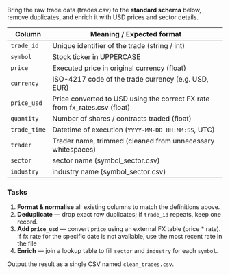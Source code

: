 Bring the raw trade data (trades.csv) to the **standard schema** below, remove duplicates, and enrich it with USD prices and sector details.

| Column          | Meaning / Expected format                                                  |
|-----------------|----------------------------------------------------------------------------|
| `trade_id`      | Unique identifier of the trade (string / int)                              |
| `symbol`        | Stock ticker in UPPERCASE                                                  |
| `price`         | Executed price in original currency (float)                                |
| `currency`      | ISO-4217 code of the trade currency (e.g. USD, EUR)                        |
| `price_usd`     | Price converted to USD using the correct FX rate from fx_rates.csv (float) |
| `quantity`      | Number of shares / contracts traded (float)                                |
| `trade_time`    | Datetime of execution (`YYYY-MM-DD HH:MM:SS`, UTC)                         |
| `trader`        | Trader name, trimmed (cleaned from unnecessary whitespaces)                |
| `sector`        | sector name (symbol_sector.csv)                                            |
| `industry`      | industry name  (symbol_sector.csv)                                         |

### Tasks

1. **Format & normalise** all existing columns to match the definitions above.  
2. **Deduplicate** — drop exact row duplicates; if `trade_id` repeats, keep one record.  
3. **Add `price_usd`** — convert `price` using an external FX table (price * rate). If fx rate for the specific date is not available, use the most recent rate in the file
4. **Enrich** — join a lookup table to fill `sector` and `industry` for each `symbol`.

Output the result as a single CSV named `clean_trades.csv`.